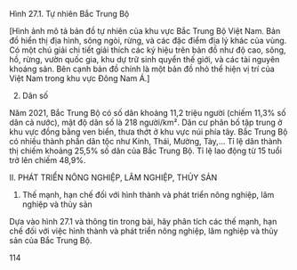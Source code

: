 Hình 27.1. Tự nhiên Bắc Trung Bộ

[Hình ảnh mô tả bản đồ tự nhiên của khu vực Bắc Trung Bộ Việt Nam. Bản đồ hiển thị địa hình, sông ngòi, rừng, và các đặc điểm địa lý khác của vùng. Có một chú giải chi tiết giải thích các ký hiệu trên bản đồ như độ cao, sông, hồ, rừng, vườn quốc gia, khu dự trữ sinh quyển thế giới, và các tài nguyên khoáng sản. Bên cạnh bản đồ chính là một bản đồ nhỏ thể hiện vị trí của Việt Nam trong khu vực Đông Nam Á.]

2. Dân số

Năm 2021, Bắc Trung Bộ có số dân khoảng 11,2 triệu người (chiếm 11,3% số dân cả nước), mật độ dân số là 218 người/km². Dân cư phân bố tập trung ở khu vực đồng bằng ven biển, thưa thớt ở khu vực núi phía tây. Bắc Trung Bộ có nhiều thành phần dân tộc như Kinh, Thái, Mường, Tày,... Tỉ lệ dân thành thị chiếm khoảng 25,5% số dân của Bắc Trung Bộ. Tỉ lệ lao động từ 15 tuổi trở lên chiếm 48,9%.

II. PHÁT TRIỂN NÔNG NGHIỆP, LÂM NGHIỆP, THỦY SẢN

1. Thế mạnh, hạn chế đối với hình thành và phát triển nông nghiệp, lâm nghiệp và thủy sản

Dựa vào hình 27.1 và thông tin trong bài, hãy phân tích các thế mạnh, hạn chế đối với việc hình thành và phát triển nông nghiệp, lâm nghiệp và thủy sản của Bắc Trung Bộ.

114